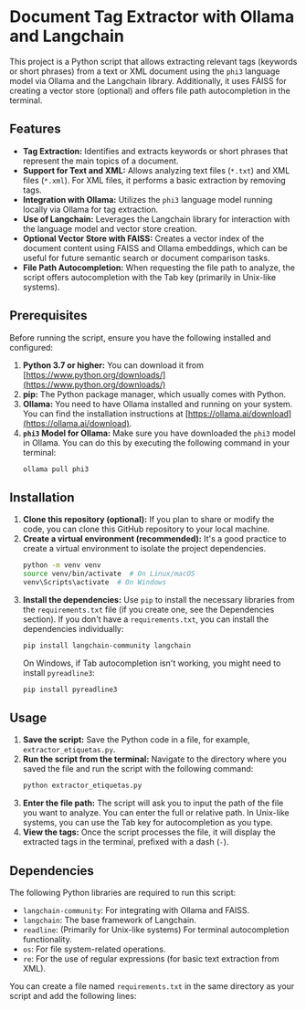 # Document Tag Extractor with Ollama and Langchain

This project is a Python script that allows extracting relevant tags (keywords or short phrases) from a text or XML document using the `phi3` language model via Ollama and the Langchain library. Additionally, it uses FAISS for creating a vector store (optional) and offers file path autocompletion in the terminal.

## Features

* **Tag Extraction:** Identifies and extracts keywords or short phrases that represent the main topics of a document.
* **Support for Text and XML:** Allows analyzing text files (`*.txt`) and XML files (`*.xml`). For XML files, it performs a basic extraction by removing tags.
* **Integration with Ollama:** Utilizes the `phi3` language model running locally via Ollama for tag extraction.
* **Use of Langchain:** Leverages the Langchain library for interaction with the language model and vector store creation.
* **Optional Vector Store with FAISS:** Creates a vector index of the document content using FAISS and Ollama embeddings, which can be useful for future semantic search or document comparison tasks.
* **File Path Autocompletion:** When requesting the file path to analyze, the script offers autocompletion with the Tab key (primarily in Unix-like systems).

## Prerequisites

Before running the script, ensure you have the following installed and configured:

1.  **Python 3.7 or higher:** You can download it from [https://www.python.org/downloads/](https://www.python.org/downloads/)
2.  **pip:** The Python package manager, which usually comes with Python.
3.  **Ollama:** You need to have Ollama installed and running on your system. You can find the installation instructions at [https://ollama.ai/download](https://ollama.ai/download).
4.  **`phi3` Model for Ollama:** Make sure you have downloaded the `phi3` model in Ollama. You can do this by executing the following command in your terminal:
    ```bash
    ollama pull phi3
    ```

## Installation

1.  **Clone this repository (optional):** If you plan to share or modify the code, you can clone this GitHub repository to your local machine.
2.  **Create a virtual environment (recommended):** It's a good practice to create a virtual environment to isolate the project dependencies.
    ```bash
    python -m venv venv
    source venv/bin/activate  # On Linux/macOS
    venv\Scripts\activate  # On Windows
    ```
3.  **Install the dependencies:** Use `pip` to install the necessary libraries from the `requirements.txt` file (if you create one, see the Dependencies section). If you don't have a `requirements.txt`, you can install the dependencies individually:
    ```bash
    pip install langchain-community langchain
    ```
    On Windows, if Tab autocompletion isn't working, you might need to install `pyreadline3`:
    ```bash
    pip install pyreadline3
    ```

## Usage

1.  **Save the script:** Save the Python code in a file, for example, `extractor_etiquetas.py`.
2.  **Run the script from the terminal:** Navigate to the directory where you saved the file and run the script with the following command:
    ```bash
    python extractor_etiquetas.py
    ```
3.  **Enter the file path:** The script will ask you to input the path of the file you want to analyze. You can enter the full or relative path. In Unix-like systems, you can use the Tab key for autocompletion as you type.
4.  **View the tags:** Once the script processes the file, it will display the extracted tags in the terminal, prefixed with a dash (`-`).

## Dependencies

The following Python libraries are required to run this script:

* `langchain-community`: For integrating with Ollama and FAISS.
* `langchain`: The base framework of Langchain.
* `readline`: (Primarily for Unix-like systems) For terminal autocompletion functionality.
* `os`: For file system-related operations.
* `re`: For the use of regular expressions (for basic text extraction from XML).

You can create a file named `requirements.txt` in the same directory as your script and add the following lines:
